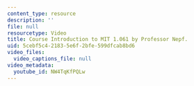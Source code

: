 ```yaml
---
content_type: resource
description: ''
file: null
resourcetype: Video
title: Course Introduction to MIT 1.061 by Professor Nepf.
uid: 5cebf5c4-2183-5e6f-2bfe-599dfcab8bd6
video_files:
  video_captions_file: null
video_metadata:
  youtube_id: NW4TqKfPQLw
---
```

